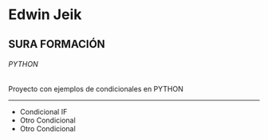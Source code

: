 # Edwin Jeik
## SURA FORMACIÓN
###### PYTHON
Proyecto con ejemplos de condicionales en PYTHON
***
- Condicional IF
- Otro Condicional
- Otro Condicional
